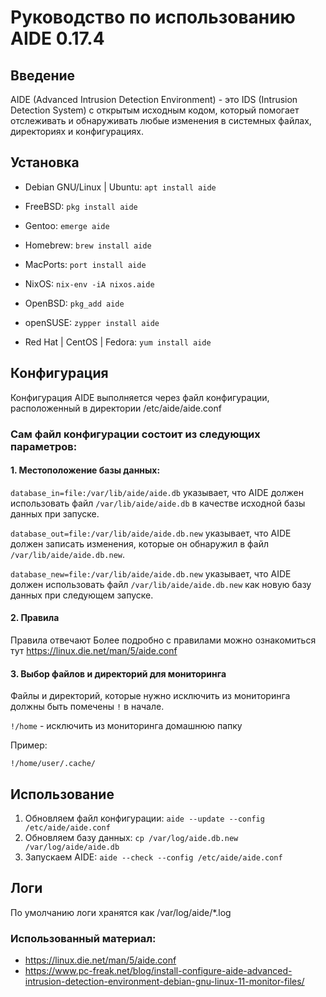 # Руководство по использованию AIDE 0.17.4

## Введение

AIDE (Advanced Intrusion Detection Environment) - это IDS (Intrusion Detection System) с открытым 
исходным кодом, который помогает отслеживать и обнаруживать любые
изменения в системных файлах, директориях и конфигурациях.

## Установка 

* Debian GNU/Linux | Ubuntu: `apt install aide` 

* FreeBSD: `pkg install aide`

* Gentoo: `emerge aide`

* Homebrew: `brew install aide`

* MacPorts: `port install aide`

* NixOS: `nix-env -iA nixos.aide`

* OpenBSD: `pkg_add aide`

* openSUSE: `zypper install aide`

* Red Hat | CentOS | Fedora: `yum install aide`


## Конфигурация

Конфигурация AIDE выполняется через файл конфигурации, расположенный
в директории /etc/aide/aide.conf

###  Сам файл конфигурации состоит из следующих параметров:


#### 1. Местоположение базы данных:

`database_in=file:/var/lib/aide/aide.db` указывает, что AIDE должен использовать файл `/var/lib/aide/aide.db` в качестве исходной базы данных при запуске.

`database_out=file:/var/lib/aide/aide.db.new` указывает, что AIDE должен записать изменения, которые он обнаружил в файл `/var/lib/aide/aide.db.new`.

`database_new=file:/var/lib/aide/aide.db.new` указывает, что AIDE должен использовать файл `/var/lib/aide/aide.db.new` как новую базу данных при следующем запуске.
#### 2. Правила
Правила отвечают
Более подробно с правилами можно ознакомиться тут https://linux.die.net/man/5/aide.conf

#### 3. Выбор файлов и директорий для мониторинга

Файлы и директорий, которые нужно исключить из мониторинга должны быть помечены `!` в начале.

`!/home` - исключить из мониторинга домашнюю папку

Пример:
```
!/home/user/.cache/
```


## Использование 

1. Обновляем файл конфигурации:
   `aide --update --config /etc/aide/aide.conf`
2. Обновляем базу данных:
    `cp /var/log/aide.db.new /var/log/aide/aide.db`
3. Запускаем AIDE: `aide --check --config /etc/aide/aide.conf`


## Логи

По умолчанию логи хранятся как /var/log/aide/*.log


### Использованный материал: 

* https://linux.die.net/man/5/aide.conf
* https://www.pc-freak.net/blog/install-configure-aide-advanced-intrusion-detection-environment-debian-gnu-linux-11-monitor-files/